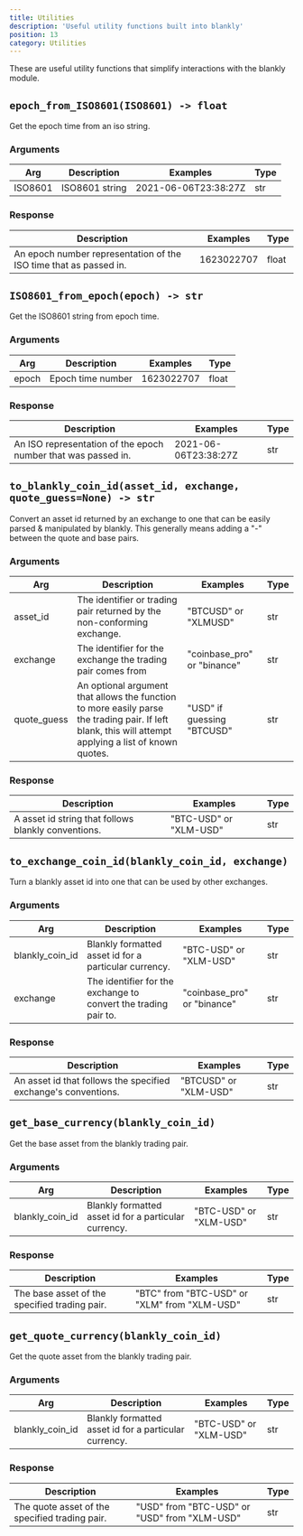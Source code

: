 ```yaml
---
title: Utilities
description: 'Useful utility functions built into blankly'
position: 13
category: Utilities
---
```


These are useful utility functions that simplify interactions with the blankly module.

## `epoch_from_ISO8601(ISO8601) -> float`

Get the epoch time from an iso string.

### Arguments

| Arg     | Description    | Examples             | Type |
| ------- | -------------- | -------------------- | ---- |
| ISO8601 | ISO8601 string | 2021-06-06T23:38:27Z | str  |

### Response

| Description                                                  | Examples   | Type  |
| ------------------------------------------------------------ | ---------- | ----- |
| An epoch number representation of the ISO time that as passed in. | 1623022707 | float |

## `ISO8601_from_epoch(epoch) -> str`

Get the ISO8601 string from epoch time.

### Arguments

| Arg   | Description       | Examples   | Type  |
| ----- | ----------------- | ---------- | ----- |
| epoch | Epoch time number | 1623022707 | float |

### Response

| Description                                                  | Examples             | Type |
| ------------------------------------------------------------ | -------------------- | ---- |
| An ISO representation of the epoch number that was passed in. | 2021-06-06T23:38:27Z | str  |

## `to_blankly_coin_id(asset_id, exchange, quote_guess=None) -> str`

Convert an asset id returned by an exchange to one that can be easily parsed & manipulated by blankly. This generally means adding a "-" between the quote and base pairs.

### Arguments

| Arg         | Description                                                  | Examples                    | Type |
| ----------- | ------------------------------------------------------------ | --------------------------- | ---- |
| asset_id    | The identifier or trading pair returned by the non-conforming exchange. | "BTCUSD" or "XLMUSD"        | str  |
| exchange    | The identifier for the exchange the trading pair comes from  | "coinbase_pro" or "binance" | str  |
| quote_guess | An optional argument that allows the function to more easily parse the trading pair. If left blank, this will attempt applying a list of known quotes. | "USD" if guessing "BTCUSD"  | str  |

### Response

| Description                                         | Examples               | Type |
| --------------------------------------------------- | ---------------------- | ---- |
| A asset id string that follows blankly conventions. | "BTC-USD" or "XLM-USD" | str  |

## `to_exchange_coin_id(blankly_coin_id, exchange)`

Turn a blankly asset id into one that can be used by other exchanges.

### Arguments

| Arg             | Description                                                  | Examples                    | Type |
| --------------- | ------------------------------------------------------------ | --------------------------- | ---- |
| blankly_coin_id | Blankly formatted asset id for a particular currency.        | "BTC-USD" or "XLM-USD"      | str  |
| exchange        | The identifier for the exchange to convert the trading pair to. | "coinbase_pro" or "binance" | str  |

### Response

| Description                                                  | Examples              | Type |
| ------------------------------------------------------------ | --------------------- | ---- |
| An asset id that follows the specified exchange's conventions. | "BTCUSD" or "XLM-USD" | str  |

## `get_base_currency(blankly_coin_id)`

Get the base asset from the blankly trading pair.

### Arguments

| Arg             | Description                                           | Examples               | Type |
| --------------- | ----------------------------------------------------- | ---------------------- | ---- |
| blankly_coin_id | Blankly formatted asset id for a particular currency. | "BTC-USD" or "XLM-USD" | str  |

### Response

| Description                                   | Examples                                     | Type |
| --------------------------------------------- | -------------------------------------------- | ---- |
| The base asset of the specified trading pair. | "BTC" from "BTC-USD" or "XLM" from "XLM-USD" | str  |

## `get_quote_currency(blankly_coin_id)`

Get the quote asset from the blankly trading pair.

### Arguments

| Arg             | Description                                           | Examples               | Type |
| --------------- | ----------------------------------------------------- | ---------------------- | ---- |
| blankly_coin_id | Blankly formatted asset id for a particular currency. | "BTC-USD" or "XLM-USD" | str  |

### Response

| Description                                    | Examples                                     | Type |
| ---------------------------------------------- | -------------------------------------------- | ---- |
| The quote asset of the specified trading pair. | "USD" from "BTC-USD" or "USD" from "XLM-USD" | str  |

